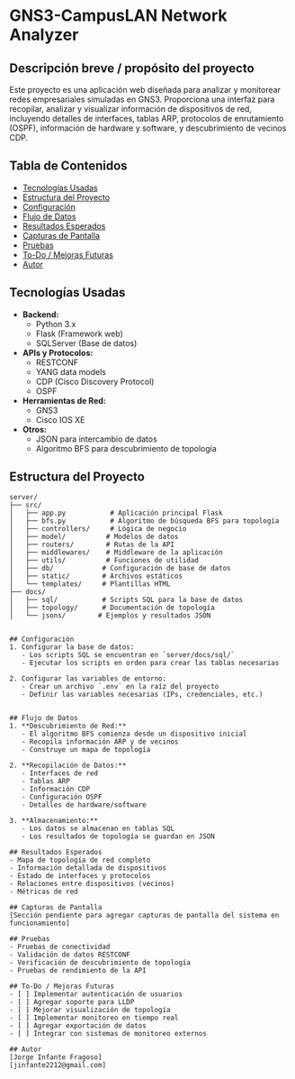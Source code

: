 # GNS3-CampusLAN Network Analyzer

## Descripción breve / propósito del proyecto
Este proyecto es una aplicación web diseñada para analizar y monitorear redes empresariales simuladas en GNS3. Proporciona una interfaz para recopilar, analizar y visualizar información de dispositivos de red, incluyendo detalles de interfaces, tablas ARP, protocolos de enrutamiento (OSPF), información de hardware y software, y descubrimiento de vecinos CDP.

## Tabla de Contenidos
- [Tecnologías Usadas](#tecnologías-usadas)
- [Estructura del Proyecto](#estructura-del-proyecto)
- [Configuración](#configuración)
- [Flujo de Datos](#flujo-de-datos)
- [Resultados Esperados](#resultados-esperados)
- [Capturas de Pantalla](#capturas-de-pantalla)
- [Pruebas](#pruebas)
- [To-Do / Mejoras Futuras](#to-do--mejoras-futuras)
- [Autor](#autor)

## Tecnologías Usadas
- **Backend:**
  - Python 3.x
  - Flask (Framework web)
  - SQLServer (Base de datos)
- **APIs y Protocolos:**
  - RESTCONF
  - YANG data models
  - CDP (Cisco Discovery Protocol)
  - OSPF
- **Herramientas de Red:**
  - GNS3
  - Cisco IOS XE
- **Otros:**
  - JSON para intercambio de datos
  - Algoritmo BFS para descubrimiento de topología

## Estructura del Proyecto
```
server/
├── src/
│   ├── app.py           # Aplicación principal Flask
│   ├── bfs.py           # Algoritmo de búsqueda BFS para topología
│   ├── controllers/     # Lógica de negocio
│   ├── model/          # Modelos de datos
│   ├── routers/        # Rutas de la API
│   ├── middlewares/    # Middleware de la aplicación
│   ├── utils/          # Funciones de utilidad
│   ├── db/            # Configuración de base de datos
│   ├── static/        # Archivos estáticos
│   └── templates/     # Plantillas HTML
├── docs/
│   ├── sql/           # Scripts SQL para la base de datos
│   ├── topology/      # Documentación de topología
│   └── jsons/        # Ejemplos y resultados JSON
```
```

## Configuración
1. Configurar la base de datos:
   - Los scripts SQL se encuentran en `server/docs/sql/`
   - Ejecutar los scripts en orden para crear las tablas necesarias

2. Configurar las variables de entorno:
   - Crear un archivo `.env` en la raíz del proyecto
   - Definir las variables necesarias (IPs, credenciales, etc.)


## Flujo de Datos
1. **Descubrimiento de Red:**
   - El algoritmo BFS comienza desde un dispositivo inicial
   - Recopila información ARP y de vecinos
   - Construye un mapa de topología

2. **Recopilación de Datos:**
   - Interfaces de red
   - Tablas ARP
   - Información CDP
   - Configuración OSPF
   - Detalles de hardware/software

3. **Almacenamiento:**
   - Los datos se almacenan en tablas SQL
   - Los resultados de topología se guardan en JSON

## Resultados Esperados
- Mapa de topología de red completo
- Información detallada de dispositivos
- Estado de interfaces y protocolos
- Relaciones entre dispositivos (vecinos)
- Métricas de red

## Capturas de Pantalla
[Sección pendiente para agregar capturas de pantalla del sistema en funcionamiento]

## Pruebas
- Pruebas de conectividad
- Validación de datos RESTCONF
- Verificación de descubrimiento de topología
- Pruebas de rendimiento de la API

## To-Do / Mejoras Futuras
- [ ] Implementar autenticación de usuarios
- [ ] Agregar soporte para LLDP
- [ ] Mejorar visualización de topología
- [ ] Implementar monitoreo en tiempo real
- [ ] Agregar exportación de datos
- [ ] Integrar con sistemas de monitoreo externos

## Autor
[Jorge Infante Fragoso]
[jinfante2212@gmail.com]
